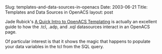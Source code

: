 Slug: templates-and-data-sources-in-openacs
Date: 2003-06-21
Title: Templates and Data Sources in OpenACS
layout: post

Jade Rubick&#39;s <a href="http://rubick.com:8002/openacs/templating">A Quick Intro to OpenACS Templating</a> is actually an excellent guide to how the .tcl, .adp, and .xql datasources interact in an OpenACS page.

Of particular interest is that it shows the magic that happens to populate your data variables in the tcl from the SQL query.
